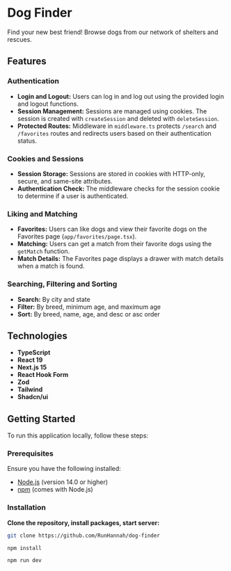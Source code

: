 # Dog Finder

Find your new best friend! Browse dogs from our network of shelters and rescues.

## Features

### Authentication

- **Login and Logout:** Users can log in and log out using the provided login and logout functions.
- **Session Management:** Sessions are managed using cookies. The session is created with `createSession` and deleted with `deleteSession`.
- **Protected Routes:** Middleware in `middleware.ts` protects `/search` and `/favorites` routes and redirects users based on their authentication status.

### Cookies and Sessions

- **Session Storage:** Sessions are stored in cookies with HTTP-only, secure, and same-site attributes.
- **Authentication Check:** The middleware checks for the session cookie to determine if a user is authenticated.

### Liking and Matching

- **Favorites:** Users can like dogs and view their favorite dogs on the Favorites page (`app/favorites/page.tsx`).
- **Matching:** Users can get a match from their favorite dogs using the `getMatch` function.
- **Match Details:** The Favorites page displays a drawer with match details when a match is found.

### Searching, Filtering and Sorting

- **Search:** By city and state
- **Filter:** By breed, minimum age, and maximum age
- **Sort:** By breed, name, age, and desc or asc order

## Technologies

- **TypeScript**
- **React 19**
- **Next.js 15**
- **React Hook Form**
- **Zod**
- **Tailwind**
- **Shadcn/ui**

## Getting Started

To run this application locally, follow these steps:

### Prerequisites

Ensure you have the following installed:

- [Node.js](https://nodejs.org/) (version 14.0 or higher)
- [npm](https://www.npmjs.com/) (comes with Node.js)

### Installation

**Clone the repository, install packages, start server:**

```bash
git clone https://github.com/RunHannah/dog-finder

npm install

npm run dev
```
